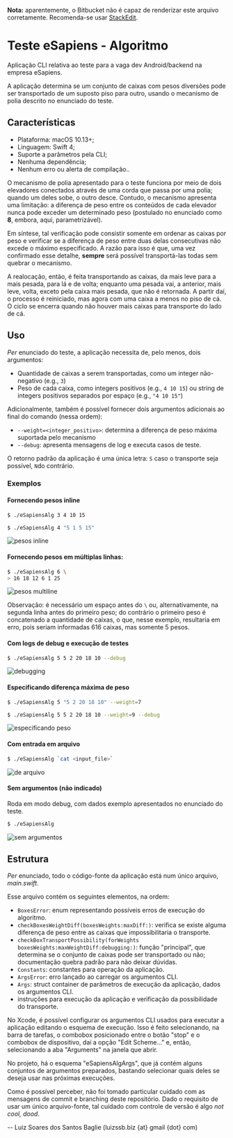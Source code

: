 **Nota:** aparentemente, o Bitbucket não é capaz de renderizar este arquivo corretamente. Recomenda-se usar [StackEdit](https://stackedit.io/app).

# Teste eSapiens - Algoritmo
Aplicação CLI relativa ao teste para a vaga dev Android/backend na empresa eSapiens.

A aplicação determina se um conjunto de caixas com pesos diversões pode ser transportado de um suposto piso para outro, usando o mecanismo de polia descrito no enunciado do teste. 


## Características
 - Plataforma: macOS 10.13+;
 - Linguagem: Swift 4;
 - Suporte a parâmetros pela CLI;
 - Nenhuma dependência;
 - Nenhum erro ou alerta de compilação..

O mecanismo de polia apresentado para o teste funciona por meio de dois elevadores conectados através de uma corda que passa por uma polia; quando um deles sobe, o outro desce. Contudo, o mecanismo apresenta uma limitação: a diferença de peso entre os conteúdos de cada elevador nunca pode exceder um determinado peso (postulado no enunciado como **8**, embora, aqui, parametrizável). 

Em síntese, tal verificação pode consistir somente em ordenar as caixas por peso e verificar se a diferença de peso entre duas delas consecutivas não excede o máximo especificado. A razão para isso é que, uma vez confirmado esse detalhe, **sempre** será possível transportá-las todas sem quebrar o mecanismo.

A realocação, então, é feita transportando as caixas, da mais leve para a mais pesada, para lá e de volta; enquanto uma pesada vai, a anterior, mais leve, volta, exceto pela caixa mais pesada, que não é retornada. A partir daí, o processo é reiniciado, mas agora com uma caixa a menos no piso de cá. O ciclo se encerra quando não houver mais caixas para transporte do lado de cá.

## Uso 

*Per* enunciado do teste, a aplicação necessita de, pelo menos, dois argumentos:

- Quantidade de caixas a serem transportadas, como um integer não-negativo (e.g., `3`)
- Peso de cada caixa, como integers positivos (e.g., `4 10 15`) ou string de integers positivos separados por espaço (e.g., `"4 10 15"`)

Adicionalmente, também é possível fornecer dois argumentos adicionais ao final do comando (nessa ordem):

- `--weight=<integer_positivo>`: determina a diferença de peso máxima suportada pelo mecanismo
- `--debug`: apresenta mensagens de log e executa casos de teste.

O retorno padrão da aplicação é uma única letra: `S` caso o transporte seja possível, `N`do contrário.

### Exemplos
#### Fornecendo pesos inline
```bash
$ ./eSapiensAlg 3 4 10 15

$ ./eSapiensAlg 4 "5 1 5 15"
```
![pesos inline](https://i.imgur.com/GEUWIL0.png)

#### Fornecendo pesos em múltiplas linhas:
```bash
$ ./eSapiensAlg 6 \
> 16 18 12 6 1 25
```

![pesos multiline](https://i.imgur.com/qb3bo7d.png)

Observação: é necessário um espaço antes do `\` ou, alternativamente, na segunda linha antes do primeiro peso; do contrário o primeiro peso é concatenado a quantidade de caixas, o que, nesse exemplo, resultaria em erro, pois seriam informadas 616 caixas, mas somente 5 pesos.

#### Com logs de debug e execução de testes
```bash
$ ./eSapiensAlg 5 5 2 20 18 10 --debug
```
![debugging](https://i.imgur.com/yMtvgrD.png)

#### Especificando diferença máxima de peso
```bash
$ ./eSapiensAlg 5 "5 2 20 18 10" --weight=7

$ ./eSapiensAlg 5 5 2 20 18 10 --weight=9 --debug
```
![especificando peso](https://i.imgur.com/59fdACP.png)

#### Com entrada em arquivo
```bash
$ ./eSapiensAlg `cat <input_file>`
```
![de arquivo](https://i.imgur.com/IVMvzLu.png)

#### Sem argumentos (não indicado)
Roda em modo debug, com dados exemplo apresentados no enunciado do teste.
```bash
$ ./eSapiensAlg
```
![sem argumentos](https://i.imgur.com/H8JJqzB.png)

## Estrutura
*Per* enunciado, todo o código-fonte da aplicação está num único arquivo, *main.swift*.

Esse arquivo contém os seguintes elementos, na ordem:

- `BoxesError`: enum representando possíveis erros de execução do algoritmo.
- `checkBoxesWeightDiff(boxesWeights:maxDiff:)`: verifica se existe alguma diferença de peso entre as caixas que impossibilitaria o transporte.
- `checkBoxTransportPossibility(forWeights boxesWeights:maxWeightDiff:debugging:)`: função "principal", que determina se o conjunto de caixas pode ser transportado ou não; documentação quebra padrão para não deixar dúvidas.
- `Constants`: constantes para operação da aplicação.
- `ArgsError`: erro lançado ao carregar os argumentos CLI.
- `Args`: struct container de parâmetros de execução da aplicação, dados os argumentos CLI.
- instruções para execução da aplicação e verificação da possibilidade do transporte.

No Xcode, é possível configurar os argumentos CLI usados para executar a aplicação editando o esquema de execução. Isso é feito selecionando, na barra de tarefas, o combobox posicionado entre o botão "stop" e o combobox de dispositivo, daí a opção "Edit Scheme..." e, então, selecionando a aba "Arguments" na janela que abrir.

No projeto, há o esquema "eSapiensAlgArgs", que já contém alguns conjuntos de argumentos preparados, bastando selecionar quais deles se deseja usar nas próximas execuções.

Como é possível perceber, não foi tomado particular cuidado com as mensagens de commit e branching deste repositório. Dado o requisito de usar um único arquivo-fonte, tal cuidado com controle de versão é algo *not cool, dood*.

-- Luiz Soares dos Santos Baglie (luizssb.biz {at} gmail {dot} com)